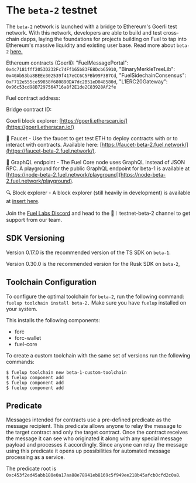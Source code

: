 # The `beta-2` testnet

The `beta-2` network is launched with a bridge to Ethereum's Goerli test network. With this network, developers are able to build and test cross-chain dapps, laying the foundations for projects building on Fuel to tap into Ethereum's massive liquidity and existing user base. Read more about `beta-2` [here.](./beta-2.md)

Ethereum contracts (Goerli):
"FuelMessagePortal": `0x4c7181fff2053D232Fc74Ff165b83FE8Dcb65910`,
"BinaryMerkleTreeLib": `0x40Ab53ba8BEEe302539f417eCC6C5FBb99F3B7Cd`,
"FuelSidechainConsensus": `0xF712e555ce59858f680890DA7dc2B51eD048580d`,
"L1ERC20Gateway": `0x96c53cd98B7297564716a8f2E1de2C83928Af2fe`

Fuel contract address:

Bridge contract ID:

Goerli block explorer: [https://goerli.etherscan.io/](https://goerli.etherscan.io/)

🚰 Faucet - Use the faucet to get test ETH to deploy contracts with or to interact with contracts. Available here: [https://faucet-beta-2.fuel.network/](https://faucet-beta-2.fuel.network/).

📃 GraphQL endpoint - The Fuel Core node uses GraphQL instead of JSON RPC. A playground for the public GraphQL endpoint for beta-1 is available at [https://node-beta-2.fuel.network/playground](https://node-beta-2.fuel.network/playground).

🔍 Block explorer - A block explorer (still heavily in development) is available at [insert here](link-here).

Join the [Fuel Labs Discord](https://discord.com/invite/fuelnetwork) and head to the 🧪︱testnet-beta-2 channel to get support from our team.

## SDK Versioning

Version 0.17.0 is the recommended version of the TS SDK on `beta-1`.  

Version 0.30.0 is the recommended version for the Rusk SDK on `beta-2`, 

## Toolchain Configuration

To configure the optimal toolchain for `beta-2`, run the following command: `fuelup toolchain install beta-2.` Make sure you have `fuelup` installed on your system.

This installs the following components:
- forc
- forc-wallet
- fuel-core

To create a custom toolchain with the same set of versions run the following commands:

```console
$ fuelup toolchain new beta-1-custom-toolchain
$ fuelup component add
$ fuelup component add
$ fuelup component add
```

## Predicate

Messages intended for contracts use a pre-defined predicate as the message recipient. This predicate allows anyone to relay the message to the target contract and only the target contract. Once the contract receives the message it can see who originated it along with any special message payload and processes it accordingly. Since anyone can relay the message using this predicate it opens up possibilities for automated message processing as a service. 

The predicate root is `0xc453f2ed45abb180e0a17aa88e78941eb8169c5f949ee218b45afcb0cfd2c0a8`.
